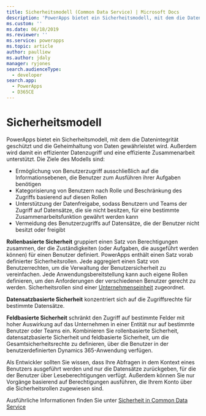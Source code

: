 ```yaml
---
title: Sicherheitsmodell (Common Data Service) | Microsoft Docs
description: 'PowerApps bietet ein Sicherheitsmodell, mit dem die Datenintegrität geschützt und die Geheimhaltung von Daten gewährleistet wird. Außerdem wird damit ein effizienter Datenzugriff und eine effiziente Zusammenarbeit unterstützt.'
ms.custom: ''
ms.date: 06/18/2019
ms.reviewer: ''
ms.service: powerapps
ms.topic: article
author: paulliew
ms.author: jdaly
manager: ryjones
search.audienceType:
  - developer
search.app:
  - PowerApps
  - D365CE
---
```

# <a name="security-model"></a>Sicherheitsmodell

PowerApps bietet ein Sicherheitsmodell, mit dem die Datenintegrität geschützt und die Geheimhaltung von Daten gewährleistet wird. Außerdem wird damit ein effizienter Datenzugriff und eine effiziente Zusammenarbeit unterstützt. Die Ziele des Modells sind:
- Ermöglichung von Benutzerzugriff ausschließlich auf die Informationsebenen, die Benutzer zum Ausführen ihrer Aufgaben benötigen
- Kategorisierung von Benutzern nach Rolle und Beschränkung des Zugriffs basierend auf diesen Rollen
- Unterstützung der Datenfreigabe, sodass Benutzern und Teams der Zugriff auf Datensätze, die sie nicht besitzen, für eine bestimmte Zusammenarbeitsfunktion gewährt werden kann
- Vermeidung des Benutzerzugriffs auf Datensätze, die der Benutzer nicht besitzt oder freigibt

**Rollenbasierte Sicherheit** gruppiert einen Satz von Berechtigungen zusammen, der die Zuständigkeiten (oder Aufgaben, die ausgeführt werden können) für einen Benutzer definiert. PowerApps enthält einen Satz vorab definierter Sicherheitsrollen. Jede aggregiert einen Satz von Benutzerrechten, um die Verwaltung der Benutzersicherheit zu vereinfachen. Jede Anwendungsbereitstellung kann auch eigene Rollen definieren, um den Anforderungen der verschiedenen Benutzer gerecht zu werden. Sicherheitsrollen sind einer [Unternehmenseinheit](businessunit-entity.md) zugeordnet.

**Datensatzbasierte Sicherheit** konzentriert sich auf die Zugriffsrechte für bestimmte Datensätze.

**Feldbasierte Sicherheit** schränkt den Zugriff auf bestimmte Felder mit hoher Auswirkung auf das Unternehmen in einer Entität nur auf bestimmte Benutzer oder Teams ein.
Kombinieren Sie rollenbasierte Sicherheit, datensatzbasierte Sicherheit und feldbasierte Sicherheit, um die Gesamtsicherheitsrechte zu definieren, über die Benutzer in der benutzerdefinierten Dynamics 365-Anwendung verfügen.

Als Entwickler sollten Sie wissen, dass Ihre Abfragen in dem Kontext eines Benutzers ausgeführt werden und nur die Datensätze zurückgeben, für die der Benutzer über Leseberechtigungen verfügt.
Außerdem können Sie nur Vorgänge basierend auf Berechtigungen ausführen, die Ihrem Konto über die Sicherheitsrollen zugewiesen sind.

Ausführliche Informationen finden Sie unter [Sicherheit in Common Data Service](/power-platform/admin/wp-security)

